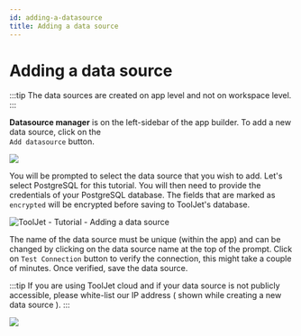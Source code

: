 ```yaml
---
id: adding-a-datasource
title: Adding a data source
---
```


# Adding a data source

:::tip
The data sources are created on app level and not on workspace level.
:::

**Datasource manager** is on the left-sidebar of the app builder. To add a new data source, click on the <br/> `Add datasource` button.

<div style={{textAlign: 'center'}}>

<img className="screenshot-full" src="/img/tutorial/adding-datasource/add-datasource.png" />

</div>

You will be prompted to select the data source that you wish to add. Let's select PostgreSQL for this tutorial. You will then need to provide the credentials of your PostgreSQL database. The fields that are marked as `encrypted` will be encrypted before saving to ToolJet's database. 

<div style={{textAlign: 'center'}}>

![ToolJet - Tutorial - Adding a data source](/img/tutorial/adding-datasource/datasources.png)

</div>

The name of the data source must be unique (within the app) and can be changed by clicking on the data source name at the top of the prompt. Click on `Test Connection` button to verify the connection, this might take a couple of minutes. Once verified, save the data source. 

:::tip
If you are using ToolJet cloud and if your data source is not publicly accessible, please white-list our IP address ( shown while creating a new data source ).
:::

<div style={{textAlign: 'center'}}>

<img className="screenshot-full" src="/img/tutorial/adding-datasource/postgres.png" />

</div>